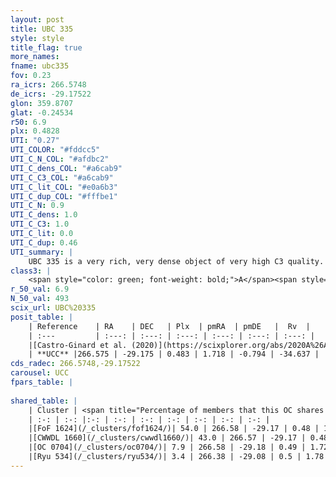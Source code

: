 ```yaml
---
layout: post
title: UBC 335
style: style
title_flag: true
more_names: 
fname: ubc335
fov: 0.23
ra_icrs: 266.5748
de_icrs: -29.17522
glon: 359.8707
glat: -0.24534
r50: 6.9
plx: 0.4828
UTI: "0.27"
UTI_COLOR: "#fddcc5"
UTI_C_N_COL: "#afdbc2"
UTI_C_dens_COL: "#a6cab9"
UTI_C_C3_COL: "#a6cab9"
UTI_C_lit_COL: "#e0a6b3"
UTI_C_dup_COL: "#fffbe1"
UTI_C_N: 0.9
UTI_C_dens: 1.0
UTI_C_C3: 1.0
UTI_C_lit: 0.0
UTI_C_dup: 0.46
UTI_summary: |
    UBC 335 is a very rich, very dense object of very high C3 quality. It is rarely studied in the literature.<br><br><span style="color: #99180f; font-weight: bold;">Warning: </span>This is possibly a duplicated object, which shares a significant percentage of members with at least one previously reported entry.
class3: |
    <span style="color: green; font-weight: bold;">A</span><span style="color: green; font-weight: bold;">A</span>
r_50_val: 6.9
N_50_val: 493
scix_url: UBC%20335
posit_table: |
    | Reference    | RA    | DEC   | Plx  | pmRA  | pmDE   |  Rv  |
    | :---         | :---: | :---: | :---: | :---: | :---: | :---: |
    |[Castro-Ginard et al. (2020)](https://scixplorer.org/abs/2020A%26A...635A..45C) | 266.557 | -29.184 | 0.486 | 1.706 | -0.765 | -- |
    | **UCC** |266.575 | -29.175 | 0.483 | 1.718 | -0.794 | -34.637 | 
cds_radec: 266.5748,-29.17522
carousel: UCC
fpars_table: |
    
shared_table: |
    | Cluster | <span title="Percentage of members that this OC shares with the ones listed">%</span>   | RA   | DEC   | Plx   | pmRA  | pmDE  | Rv | UTI |
    | :-: | :-: |:-: | :-: | :-: | :-: | :-: | :-: | :-: |
    |[FoF 1624](/_clusters/fof1624/)| 54.0 | 266.58 | -29.17 | 0.48 | 1.72 | -0.79 | -34.94 |0.72 |
    |[CWWDL 1660](/_clusters/cwwdl1660/)| 43.0 | 266.57 | -29.17 | 0.48 | 1.7 | -0.8 | -34.92 |0.0 |
    |[OC 0704](/_clusters/oc0704/)| 7.9 | 266.58 | -29.18 | 0.49 | 1.72 | -0.79 | -34.16 |0.0 |
    |[Ryu 534](/_clusters/ryu534/)| 3.4 | 266.38 | -29.08 | 0.5 | 1.78 | -0.82 | -36.72 |0.22 |
---
```

